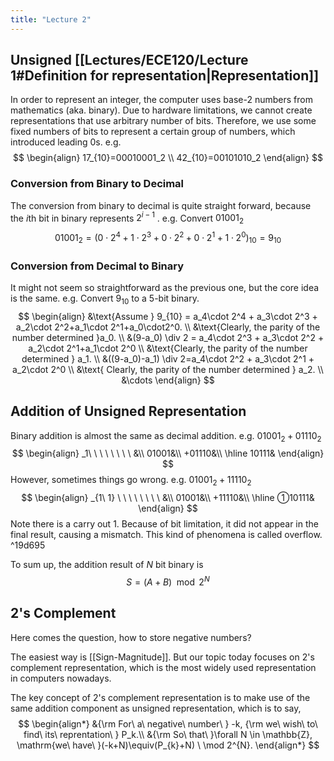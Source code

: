 ```yaml
---
title: "Lecture 2"
---
```


## Unsigned [[Lectures/ECE120/Lecture 1#Definition for representation|Representation]]
In order to represent an integer, the computer uses base-2 numbers from mathematics (aka. binary).
Due to hardware limitations, we cannot create representations that use arbitrary number of bits. Therefore, we use some fixed numbers of bits to represent a certain group of numbers, which introduced leading 0s.
e.g.
$$
\begin{align}
17_{10}=00010001_2 \\
42_{10}=00101010_2 
\end{align}
$$
### Conversion from Binary to Decimal
The conversion from binary to decimal is quite straight forward, because the $i$th bit in binary represents $2^{i-1}$ .
e.g. Convert $01001_2$
$$
01001_2 = (0 \cdot 2^4 + 1 \cdot 2^3+0 \cdot 2^2+0 \cdot 2^1+1 \cdot 2^0)_{10}=9_{10}
$$
### Conversion from Decimal to Binary
It might not seem so straightforward as the previous one, but the core idea is the same.
e.g. Convert $9_{10}$ to a 5-bit binary.
$$
\begin{align}
&\text{Assume } 9_{10} = a_4\cdot 2^4 + a_3\cdot 2^3 + a_2\cdot 2^2+a_1\cdot 2^1+a_0\cdot2^0. \\
&\text{Clearly, the parity of the number determined }a_0. \\
&(9-a_0) \div 2 = a_4\cdot 2^3 + a_3\cdot 2^2 + a_2\cdot 2^1+a_1\cdot 2^0 \\
&\text{Clearly, the parity of the number determined } a_1. \\
&((9-a_0)-a_1) \div 2=a_4\cdot 2^2 + a_3\cdot 2^1 + a_2\cdot 2^0 \\
&\text{ Clearly, the parity of the number determined } a_2. \\
&\cdots
\end{align}
$$

## Addition of Unsigned Representation
Binary addition is almost the same as decimal addition.
e.g. $01001_2+01110_2$
$$
\begin{align}
_1\ \ \ \ \ \ \ \  &\\
01001&\\
+01110&\\
\hline
10111&
\end{align}
$$
However, sometimes things go wrong.
e.g. $01001_2+11110_2$
$$
\begin{align}
_{1\ 1} \ \ \ \ \ \ \ \  &\\
01001&\\
+11110&\\
\hline
①10111&
\end{align}
$$
Note there is a carry out 1. Because of bit limitation, it did not appear in the final result, causing a mismatch. This kind of phenomena is called overflow. ^19d695

To sum up, the addition result of $N$ bit binary is
$$
S = (A+B)\mod 2^N
$$

## 2's Complement
Here comes the question, how to store negative numbers?

The easiest way is [[Sign-Magnitude]]. But our topic today focuses on 2's complement representation, which is the most widely used representation in computers nowadays.

The key concept of 2's complement representation is to make use of the same addition component as unsigned representation, which is to say,
$$
\begin{align*}
&{\rm For\ a\ negative\ number\ } -k, {\rm we\ wish\ to\ find\ its\ reprentation\ } P_k.\\
&{\rm So\ that\ }\forall N \in \mathbb{Z}, \mathrm{we\ have\ }(-k+N)\equiv(P_{k}+N) \ \mod 2^{N}.
\end{align*}
$$
